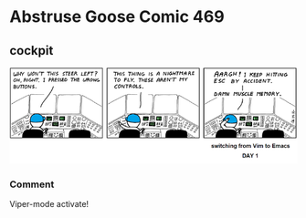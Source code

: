 # Abstruse Goose Comic 469
## cockpit

![image](sometimes_im_just_curious_what_its_like_on_the_other_side.png)
### Comment
Viper-mode activate!
